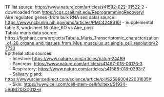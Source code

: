 TF list source: https://www.nature.com/articles/s41592-022-01522-2 - downloaded from https://cgs.csail.mit.edu/ReprogrammingRecovery/ <br>
Aire regulated genes (from bulk RNA seq data) source: https://www.ncbi.nlm.nih.gov/pmc/articles/PMC4248310/ - Supplemental table 3, worksheet 16 (Aire_KO vs Aire_pos) <br>
Tabula muris data source: https://figshare.com/projects/Tabula_Muris_Transcriptomic_characterization_of_20_organs_and_tissues_from_Mus_musculus_at_single_cell_resolution/27733 <br>
Epithelial atlas sources: <br>
&emsp;- Intestine: https://www.nature.com/articles/nature24489 <br>
&emsp;- Pancreas: https://www.nature.com/articles/s41467-018-06176-3 <br>
&emsp;- Respiratory: https://www.nature.com/articles/s41586-018-0393-7 <br>
&emsp;- Salivary gland: https://www.sciencedirect.com/science/article/pii/S258900422031035X <br>
&emsp;- Skin: https://www.cell.com/cell-stem-cell/fulltext/S1934-5909(20)30012-6 <br>
